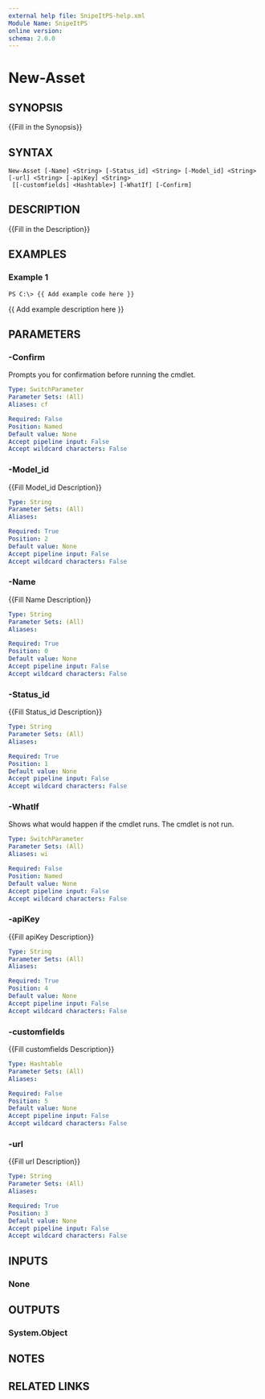 ```yaml
---
external help file: SnipeItPS-help.xml
Module Name: SnipeItPS
online version: 
schema: 2.0.0
---
```


# New-Asset

## SYNOPSIS
{{Fill in the Synopsis}}

## SYNTAX

```
New-Asset [-Name] <String> [-Status_id] <String> [-Model_id] <String> [-url] <String> [-apiKey] <String>
 [[-customfields] <Hashtable>] [-WhatIf] [-Confirm]
```

## DESCRIPTION
{{Fill in the Description}}

## EXAMPLES

### Example 1
```
PS C:\> {{ Add example code here }}
```

{{ Add example description here }}

## PARAMETERS

### -Confirm
Prompts you for confirmation before running the cmdlet.

```yaml
Type: SwitchParameter
Parameter Sets: (All)
Aliases: cf

Required: False
Position: Named
Default value: None
Accept pipeline input: False
Accept wildcard characters: False
```

### -Model_id
{{Fill Model_id Description}}

```yaml
Type: String
Parameter Sets: (All)
Aliases: 

Required: True
Position: 2
Default value: None
Accept pipeline input: False
Accept wildcard characters: False
```

### -Name
{{Fill Name Description}}

```yaml
Type: String
Parameter Sets: (All)
Aliases: 

Required: True
Position: 0
Default value: None
Accept pipeline input: False
Accept wildcard characters: False
```

### -Status_id
{{Fill Status_id Description}}

```yaml
Type: String
Parameter Sets: (All)
Aliases: 

Required: True
Position: 1
Default value: None
Accept pipeline input: False
Accept wildcard characters: False
```

### -WhatIf
Shows what would happen if the cmdlet runs.
The cmdlet is not run.

```yaml
Type: SwitchParameter
Parameter Sets: (All)
Aliases: wi

Required: False
Position: Named
Default value: None
Accept pipeline input: False
Accept wildcard characters: False
```

### -apiKey
{{Fill apiKey Description}}

```yaml
Type: String
Parameter Sets: (All)
Aliases: 

Required: True
Position: 4
Default value: None
Accept pipeline input: False
Accept wildcard characters: False
```

### -customfields
{{Fill customfields Description}}

```yaml
Type: Hashtable
Parameter Sets: (All)
Aliases: 

Required: False
Position: 5
Default value: None
Accept pipeline input: False
Accept wildcard characters: False
```

### -url
{{Fill url Description}}

```yaml
Type: String
Parameter Sets: (All)
Aliases: 

Required: True
Position: 3
Default value: None
Accept pipeline input: False
Accept wildcard characters: False
```

## INPUTS

### None


## OUTPUTS

### System.Object

## NOTES

## RELATED LINKS

